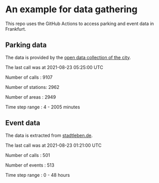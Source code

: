 # An example for data gathering

This repo uses the GitHub Actions to access parking and event data in Frankfurt.

## Parking data
The data is provided by the [open data collection of the city](https://www.offenedaten.frankfurt.de/).

The last call was at 2021-08-23 05:25:00 UTC

Number of calls   : 9107

Number of stations: 2962

Number of areas   : 2949

Time step range   :    4 - 2005 minutes


## Event data
The data is extracted from [stadtleben.de](https://stadtleben.de/frankfurt/).

The last call was at 2021-08-23 01:21:00 UTC

Number of calls   : 501

Number of events  : 513

Time step range   :   0 -  48 hours

